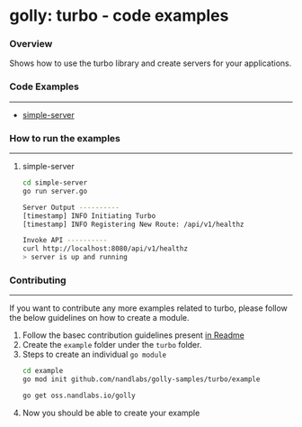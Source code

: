 # golly: turbo - code examples

### Overview
Shows how to use the turbo library and create servers for your applications.

### Code Examples
---
- [simple-server](/turbo/simple-server/server.go)

### How to run the examples
---
1. simple-server
    ```bash
    cd simple-server
    go run server.go

    Server Output ----------
    [timestamp] INFO Initiating Turbo
    [timestamp] INFO Registering New Route: /api/v1/healthz

    Invoke API ----------
    curl http://localhost:8080/api/v1/healthz
    > server is up and running
    ```

### Contributing
---
If you want to contribute any more examples related to turbo, please follow the below guidelines on how to create a module.
1. Follow the basec contribution guidelines present [in Readme](/README.md)
2. Create the `example` folder under the `turbo` folder.
3. Steps to create an individual `go module`
    ```bash
    cd example
    go mod init github.com/nandlabs/golly-samples/turbo/example

    go get oss.nandlabs.io/golly
    ```
4. Now you should be able to create your example